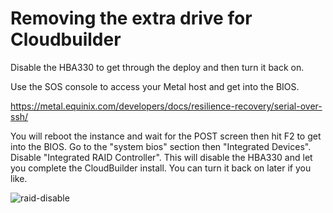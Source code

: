 # Removing the extra drive for Cloudbuilder

Disable the HBA330 to get through the deploy and then turn it back on.

Use the SOS console to access your Metal host and get into the BIOS.

https://metal.equinix.com/developers/docs/resilience-recovery/serial-over-ssh/

You will reboot the instance and wait for the POST screen then hit F2 to get into the BIOS.  Go to the "system bios" section then "Integrated Devices".  Disable "Integrated RAID Controller".  This will disable the HBA330 and let you complete the CloudBuilder install.  You can turn it back on later if you like.

![raid-disable](https://user-images.githubusercontent.com/74058939/142476199-9b238c6c-a813-4990-b96b-6ee4a8545926.png)
